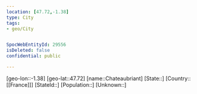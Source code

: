 ```yaml
---
location: [47.72,-1.38]
type: City
tags:
- geo/City


SpocWebEntityId: 29556
isDeleted: false
confidential: public

---
```

[geo-lon::-1.38]
[geo-lat::47.72]
[name::Chateaubriant]
[State::]
[Country::[[France]]]
[StateId::]
[Population::]
[Unknown::]


